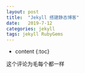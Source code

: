 ```yaml
---
layout: post
title:  "Jekyll 搭建静态博客"
date:   2019-7-12
categories: jekyll
tags: jekyll RubyGems
---
```


* content
{:toc}

这个评论为毛每个都一样
